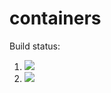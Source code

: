 # containers

Build status:

1. [![](https://github.com/kingeddy11/containers/workflows/tests-fibonacci/badge.svg)](https://github.com/kingeddy11/containers/actions?query=workflow%3Atests-fibonacci)
1. [![](https://github.com/kingeddy11/containers/workflows/tests-range/badge.svg)](https://github.com/kingeddy11/containers/actions?query=workflow%3Atests-range)
